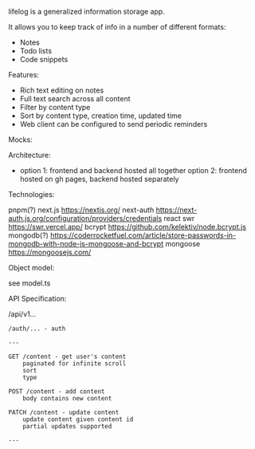 
lifelog is a generalized information storage app.

It allows you to keep track of info in a number of different formats:
* Notes
* Todo lists
* Code snippets

Features:
* Rich text editing on notes
* Full text search across all content
* Filter by content type
* Sort by content type, creation time, updated time
* Web client can be configured to send periodic reminders

Mocks:



Architecture:

+ option 1: frontend and backend hosted all together
option 2: frontend hosted on gh pages, backend hosted separately

Technologies:

pnpm(?)
next.js https://nextjs.org/
next-auth https://next-auth.js.org/configuration/providers/credentials
react
swr https://swr.vercel.app/
bcrypt https://github.com/kelektiv/node.bcrypt.js
mongodb(?) https://coderrocketfuel.com/article/store-passwords-in-mongodb-with-node-js-mongoose-and-bcrypt
mongoose https://mongoosejs.com/

Object model:

see model.ts

API Specification:

/api/v1...

    /auth/... - auth

    ---

    GET /content - get user's content
        paginated for infinite scroll
        sort
        type

    POST /content - add content
        body contains new content

    PATCH /content - update content
        update content given content id
        partial updates supported

    ---




